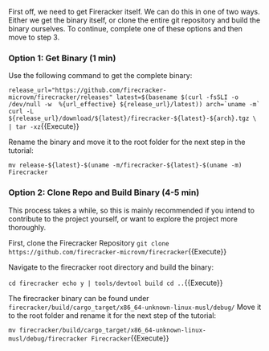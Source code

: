First off, we need to get Fireracker itself. We can do this in one of two ways. Either we get the binary itself, or clone the entire git repository and build the binary ourselves. To continue, complete one of these options and then move to step 3.

### Option 1: Get Binary (1 min)

Use the following command to get the complete binary:

``release_url="https://github.com/firecracker-microvm/firecracker/releases"
latest=$(basename $(curl -fsSLI -o /dev/null -w  %{url_effective} ${release_url}/latest))
arch=`uname -m`
curl -L ${release_url}/download/${latest}/firecracker-${latest}-${arch}.tgz \
| tar -xz``{{Execute}}

Rename the binary and move it to the root folder for the next step in the tutorial:

`mv release-${latest}-$(uname -m/firecracker-${latest}-$(uname -m) Firecracker`

### Option 2: Clone Repo and Build Binary (4-5 min)
This process takes a while, so this is mainly recommended if you intend to contribute to the project yourself, or want to explore the project more thoroughly.

First, clone the Firecracker Repository
`git clone https://github.com/firecracker-microvm/firecracker`{{Execute}}

Navigate to the firecracker root directory and build the binary:

`cd firecracker
echo y | tools/devtool build
cd ..`{{Execute}}

The firecracker binary can be found under   `firecracker/build/cargo_target/x86_64-unknown-linux-musl/debug/` Move it to the root folder and rename it for the next step of the tutorial:

`mv firecracker/build/cargo_target/x86_64-unknown-linux-musl/debug/firecracker Firecracker`{{Execute}}